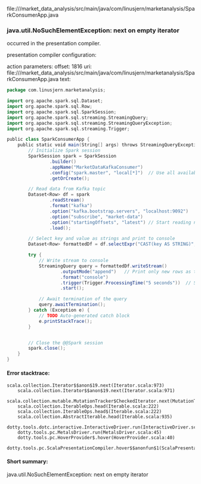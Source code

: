 file://<WORKSPACE>/market_data_analysis/src/main/java/com/linusjern/marketanalysis/SparkConsumerApp.java
### java.util.NoSuchElementException: next on empty iterator

occurred in the presentation compiler.

presentation compiler configuration:


action parameters:
offset: 1816
uri: file://<WORKSPACE>/market_data_analysis/src/main/java/com/linusjern/marketanalysis/SparkConsumerApp.java
text:
```scala
package com.linusjern.marketanalysis;

import org.apache.spark.sql.Dataset;
import org.apache.spark.sql.Row;
import org.apache.spark.sql.SparkSession;
import org.apache.spark.sql.streaming.StreamingQuery;
import org.apache.spark.sql.streaming.StreamingQueryException;
import org.apache.spark.sql.streaming.Trigger;

public class SparkConsumerApp {
    public static void main(String[] args) throws StreamingQueryException {
        // Initialize Spark session
        SparkSession spark = SparkSession
                .builder()
                .appName("MarketDataKafkaConsumer")
                .config("spark.master", "local[*]")  // Use all available cores
                .getOrCreate();

        // Read data from Kafka topic
        Dataset<Row> df = spark
                .readStream()
                .format("kafka")
                .option("kafka.bootstrap.servers", "localhost:9092")
                .option("subscribe", "market-data")
                .option("startingOffsets", "latest") // Start reading new messages only
                .load();

        // Select key and value as strings and print to console
        Dataset<Row> formattedDf = df.selectExpr("CAST(key AS STRING)", "CAST(value AS STRING)");

        try {
            // Write stream to console
            StreamingQuery query = formattedDf.writeStream()
                    .outputMode("append")   // Print only new rows as they arrive
                    .format("console")
                    .trigger(Trigger.ProcessingTime("5 seconds"))  // Set a processing interval
                    .start();

            // Await termination of the query
            query.awaitTermination();
        } catch (Exception e) {
            // TODO Auto-generated catch block
            e.printStackTrace();
        }


        // Close the @@Spark session
        spark.close();
    }
}

```



#### Error stacktrace:

```
scala.collection.Iterator$$anon$19.next(Iterator.scala:973)
	scala.collection.Iterator$$anon$19.next(Iterator.scala:971)
	scala.collection.mutable.MutationTracker$CheckedIterator.next(MutationTracker.scala:76)
	scala.collection.IterableOps.head(Iterable.scala:222)
	scala.collection.IterableOps.head$(Iterable.scala:222)
	scala.collection.AbstractIterable.head(Iterable.scala:935)
	dotty.tools.dotc.interactive.InteractiveDriver.run(InteractiveDriver.scala:164)
	dotty.tools.pc.MetalsDriver.run(MetalsDriver.scala:45)
	dotty.tools.pc.HoverProvider$.hover(HoverProvider.scala:40)
	dotty.tools.pc.ScalaPresentationCompiler.hover$$anonfun$1(ScalaPresentationCompiler.scala:376)
```
#### Short summary: 

java.util.NoSuchElementException: next on empty iterator